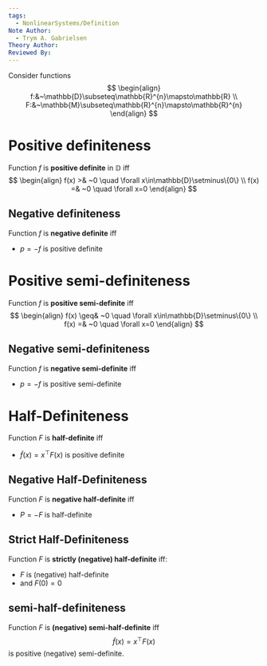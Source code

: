 ```yaml
---
tags:
  - NonlinearSystems/Definition
Note Author:
  - Trym A. Gabrielsen
Theory Author: 
Reviewed By:
---
```


Consider functions 
$$
\begin{align}
f:&~\mathbb{D}\subseteq\mathbb{R}^{n}\mapsto\mathbb{R} \\
F:&~\mathbb{M}\subseteq\mathbb{R}^{n}\mapsto\mathbb{R}^{n}
\end{align}
$$
# Positive definiteness
Function $f$ is **positive definite** in $\mathbb{D}$ iff
$$ 
\begin{align}
f(x) >& ~0 \quad \forall x\in\mathbb{D}\setminus\{0\} \\
f(x) =& ~0 \quad \forall x=0
\end{align}
$$
## Negative definiteness
Function $f$ is **negative definite** iff
- $p=-f$ is positive definite


# Positive semi-definiteness
Function $f$ is **positive semi-definite** iff
$$ 
\begin{align}
f(x) \geq& ~0 \quad \forall x\in\mathbb{D}\setminus\{0\} \\
f(x) =& ~0 \quad \forall x=0
\end{align}
$$
## Negative semi-definiteness
Function $f$ is **negative semi-definite** iff
- $p=-f$ is positive semi-definite

# Half-Definiteness 
Function $F$ is **half-definite** iff
- $\tilde{f}(x) = x^\top F(x)$
is positive definite

## Negative Half-Definiteness
Function $F$ is **negative half-definite** iff 
- $P=-F$ is half-definite

## Strict Half-Definiteness
Function $F$ is **strictly (negative) half-definite** iff:
- $F$ is (negative) half-definite
- and $F(0) = 0$

## semi-half-definiteness
Function $F$ is **(negative) semi-half-definite** iff
$$ \tilde{f}(x) = x^\top F(x)$$
is positive (negative) semi-definite.

